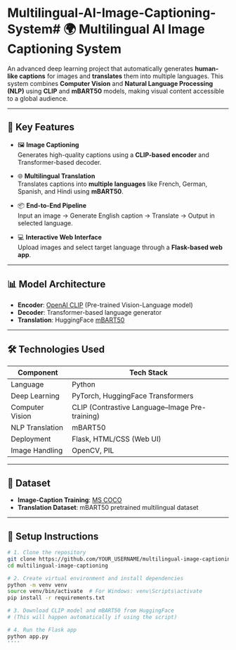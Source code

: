 # Multilingual-AI-Image-Captioning-System# 🌍 Multilingual AI Image Captioning System

An advanced deep learning project that automatically generates **human-like captions** for images and **translates** them into multiple languages. This system combines **Computer Vision** and **Natural Language Processing (NLP)** using **CLIP** and **mBART50** models, making visual content accessible to a global audience.

---

## 🚀 Key Features

- 🖼️ **Image Captioning**  
  Generates high-quality captions using a **CLIP-based encoder** and Transformer-based decoder.

- 🌐 **Multilingual Translation**  
  Translates captions into **multiple languages** like French, German, Spanish, and Hindi using **mBART50**.

- 📦 **End-to-End Pipeline**  
  Input an image → Generate English caption → Translate → Output in selected language.

- 💻 **Interactive Web Interface**  
  Upload images and select target language through a **Flask-based web app**.

---

## 📊 Model Architecture

- **Encoder**: [OpenAI CLIP](https://github.com/openai/CLIP) (Pre-trained Vision-Language model)
- **Decoder**: Transformer-based language generator
- **Translation**: HuggingFace [mBART50](https://huggingface.co/facebook/mbart-large-50-many-to-many-mmt)

---

## 🛠️ Technologies Used

| Component          | Tech Stack                      |
|--------------------|---------------------------------|
| Language           | Python                          |
| Deep Learning      | PyTorch, HuggingFace Transformers |
| Computer Vision    | CLIP (Contrastive Language–Image Pre-training) |
| NLP Translation    | mBART50                         |
| Deployment         | Flask, HTML/CSS (Web UI)        |
| Image Handling     | OpenCV, PIL                     |

---

## 📁 Dataset

- **Image-Caption Training**: [MS COCO](https://cocodataset.org/#home)  
- **Translation Dataset**: mBART50 pretrained multilingual dataset

---

## 🧪 Setup Instructions

```bash
# 1. Clone the repository
git clone https://github.com/YOUR_USERNAME/multilingual-image-captioning.git
cd multilingual-image-captioning

# 2. Create virtual environment and install dependencies
python -m venv venv
source venv/bin/activate  # For Windows: venv\Scripts\activate
pip install -r requirements.txt

# 3. Download CLIP model and mBART50 from HuggingFace
# (This will happen automatically if using the script)

# 4. Run the Flask app
python app.py
''''
